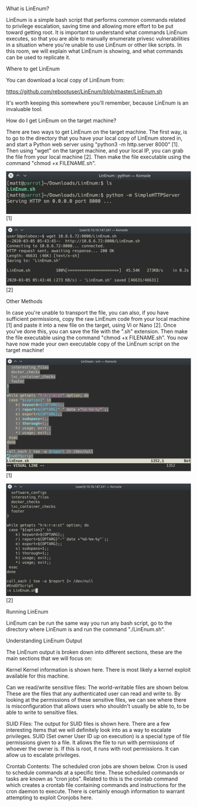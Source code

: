 What is LinEnum?

LinEnum is a simple bash script that performs common commands related to privilege escalation, saving time and allowing more effort to be put toward getting root. It is important to understand what commands LinEnum executes, so that you are able to manually enumerate privesc vulnerabilities in a situation where you're unable to use LinEnum or other like scripts. In this room, we will explain what LinEnum is showing, and what commands can be used to replicate it.

Where to get LinEnum

You can download a local copy of LinEnum from:

https://github.com/rebootuser/LinEnum/blob/master/LinEnum.sh

It's worth keeping this somewhere you'll remember, because LinEnum is an invaluable tool.

How do I get LinEnum on the target machine?

There are two ways to get LinEnum on the target machine. The first way, is to go to the directory that you have your local copy of LinEnum stored in, and start a Python web server using "python3 -m http.server 8000" [1]. Then using "wget" on the target machine, and your local IP, you can grab the file from your local machine [2]. Then make the file executable using the command "chmod +x FILENAME.sh".

![alt text](../common-linux-privesc/1.png) [1]

![alt text](../common-linux-privesc/2.png) [2]

Other Methods

In case you're unable to transport the file, you can also, if you have sufficient permissions, copy the raw LinEnum code from your local machine [1] and paste it into a new file on the target, using Vi or Nano [2]. Once you've done this, you can save the file with the ".sh" extension. Then make the file executable using the command "chmod +x FILENAME.sh". You now have now made your own executable copy of the LinEnum script on the target machine!

![alt text](../common-linux-privesc/3.png) [1]

![alt text](../common-linux-privesc/4.png) [2]

Running LinEnum

LinEnum can be run the same way you run any bash script, go to the directory where LinEnum is and run the command "./LinEnum.sh".

Understanding LinEnum Output

The LinEnum output is broken down into different sections, these are the main sections that we will focus on:

Kernel Kernel information is shown here. There is most likely a kernel exploit available for this machine.

Can we read/write sensitive files: The world-writable files are shown below. These are the files that any authenticated user can read and write to. By looking at the permissions of these sensitive files, we can see where there is misconfiguration that allows users who shouldn't usually be able to, to be able to write to sensitive files.

SUID Files: The output for SUID files is shown here. There are a few interesting items that we will definitely look into as a way to escalate privileges. SUID (Set owner User ID up on execution) is a special type of file permissions given to a file. It allows the file to run with permissions of whoever the owner is. If this is root, it runs with root permissions. It can allow us to escalate privileges. 

Crontab Contents: The scheduled cron jobs are shown below. Cron is used to schedule commands at a specific time. These scheduled commands or tasks are known as “cron jobs”. Related to this is the crontab command which creates a crontab file containing commands and instructions for the cron daemon to execute. There is certainly enough information to warrant attempting to exploit Cronjobs here. 